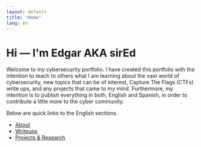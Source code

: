 ```yaml
---
layout: default
title: "Home"
lang: en
---
```



# Hi — I'm Edgar AKA sirEd
Welcome to my cybersecurity portfolio. I have created this portfolio with the intention to teach to others what I am learning about the vast world of cybersecurity, new topics that can be of interest, Capture The Flags (CTFs) write ups, and any projects that came to my mind. Furthermore, my intention is to publish everything in both, English and Spanish, in order to contribute a little more to the cyber community.

Below are quick links to the English sections.
- [About](/en/about/)
- [Writeups](/en/writeups/)
- [Projects & Research](/en/projects/)
